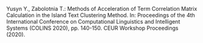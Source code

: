 Yusyn Y., Zabolotnia T.: Methods of Acceleration of Term Correlation Matrix Calculation in the Island Text Clustering Method. In: Proceedings of the 4th International Conference on Computational Linguistics and Intelligent Systems (COLINS 2020), pp. 140-150. CEUR Workshop Proceedings (2020).
